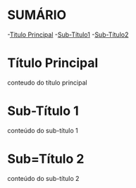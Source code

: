 # SUMÁRIO
-[Titulo Principal](#titulo-principal)
-[Sub-Título1](subtitulo1)
-[Sub-Título2](subtitulo2)

# Título Principal 
conteudo do título principal


# Sub-Título 1
conteúdo do sub-título 1


# Sub=Título 2
conteúdo do sub-título 2
